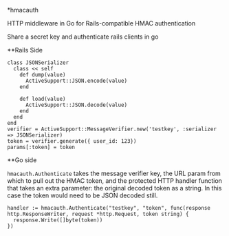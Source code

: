 *hmacauth

HTTP middleware in Go for Rails-compatible HMAC authentication

Share a secret key and authenticate rails clients in go

**Rails Side

```
class JSONSerializer
  class << self
    def dump(value)
      ActiveSupport::JSON.encode(value)
    end

    def load(value)
      ActiveSupport::JSON.decode(value)
    end
  end
end
verifier = ActiveSupport::MessageVerifier.new('testkey', :serializer => JSONSerializer)
token = verifier.generate({ user_id: 123})
params[:token] = token

```

**Go side

`hmacauth.Authenticate` takes the message verifier key, the URL param from which to pull out the HMAC token, and the protected HTTP handler function that takes an extra parameter: the original decoded token as a string.  In this case the token would need to be JSON decoded still.


```
handler := hmacauth.Authenticate("testkey", "token", func(response http.ResponseWriter, request *http.Request, token string) {
  response.Write([]byte(token))
})
```


        


